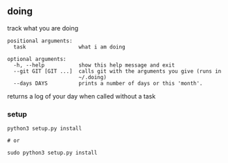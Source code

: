 ## doing

track what you are doing

    positional arguments:
      task                 what i am doing
    
    optional arguments:
      -h, --help           show this help message and exit
      --git GIT [GIT ...]  calls git with the arguments you give (runs in
                           ~/.doing)
      --days DAYS          prints a number of days or this 'month'.
      

returns a log of your day when called without a task


### setup

    python3 setup.py install
    
    # or
    
    sudo python3 setup.py install
  

